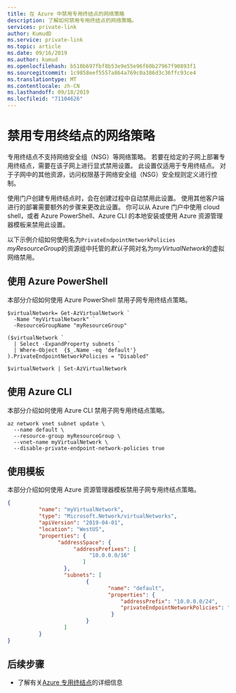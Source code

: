 ```yaml
---
title: 在 Azure 中禁用专用终结点的网络策略
description: 了解如何禁用专用终结点的网络策略。
services: private-link
author: KumudD
ms.service: private-link
ms.topic: article
ms.date: 09/16/2019
ms.author: kumud
ms.openlocfilehash: b510b697fbf8b53e9e55e96f60b27967f90893f1
ms.sourcegitcommit: 1c9858eef5557a864a769c0a386d3c36ffc93ce4
ms.translationtype: MT
ms.contentlocale: zh-CN
ms.lasthandoff: 09/18/2019
ms.locfileid: "71104626"
---
```

# <a name="disable-network-policies-for-private-endpoints"></a>禁用专用终结点的网络策略

专用终结点不支持网络安全组（NSG）等网络策略。 若要在给定的子网上部署专用终结点，需要在该子网上进行显式禁用设置。 此设置仅适用于专用终结点。 对于子网中的其他资源，访问权限基于网络安全组（NSG）安全规则定义进行控制。 
 
使用门户创建专用终结点时，会在创建过程中自动禁用此设置。 使用其他客户端进行的部署需要额外的步骤来更改此设置。 你可以从 Azure 门户中使用 cloud shell，或者 Azure PowerShell、Azure CLI 的本地安装或使用 Azure 资源管理器模板来禁用此设置。  
 
以下示例介绍如何使用名为`PrivateEndpointNetworkPolicies` *myResourceGroup*的资源组中托管的*默认*子网对名为*myVirtualNetwork*的虚拟网络禁用。

## <a name="using-azure-powershell"></a>使用 Azure PowerShell
本部分介绍如何使用 Azure PowerShell 禁用子网专用终结点策略。

```azurepowershell
$virtualNetwork= Get-AzVirtualNetwork `
  -Name "myVirtualNetwork" ` 
  -ResourceGroupName "myResourceGroup"  
   
($virtualNetwork ` 
  | Select -ExpandProperty subnets ` 
  | Where-Object  {$_.Name -eq 'default'} ).PrivateEndpointNetworkPolicies = "Disabled" 
 
$virtualNetwork | Set-AzVirtualNetwork 
```
## <a name="using-azure-cli"></a>使用 Azure CLI
本部分介绍如何使用 Azure CLI 禁用子网专用终结点策略。
```azurecli
az network vnet subnet update \ 
  --name default \ 
  --resource-group myResourceGroup \ 
  --vnet-name myVirtualNetwork \ 
  --disable-private-endpoint-network-policies true
```
## <a name="using-a-template"></a>使用模板
本部分介绍如何使用 Azure 资源管理器模板禁用子网专用终结点策略。
```json
{ 
          "name": "myVirtualNetwork", 
          "type": "Microsoft.Network/virtualNetworks", 
          "apiVersion": "2019-04-01", 
          "location": "WestUS", 
          "properties": { 
                "addressSpace": { 
                     "addressPrefixes": [ 
                          "10.0.0.0/16" 
                        ] 
                  }, 
                  "subnets": [ 
                         { 
                                "name": "default", 
                                "properties": { 
                                    "addressPrefix": "10.0.0.0/24", 
                                    "privateEndpointNetworkPolicies": "Disabled" 
                                 } 
                         } 
                  ] 
          } 
} 
```
## <a name="next-steps"></a>后续步骤
- 了解有关[Azure 专用终结点](private-endpoint-overview.md)的详细信息
 

